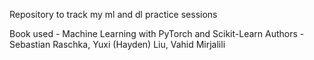 Repository to track my ml and dl practice sessions

Book used - Machine Learning with PyTorch and Scikit-Learn
Authors - Sebastian Raschka, Yuxi (Hayden) Liu, Vahid Mirjalili

